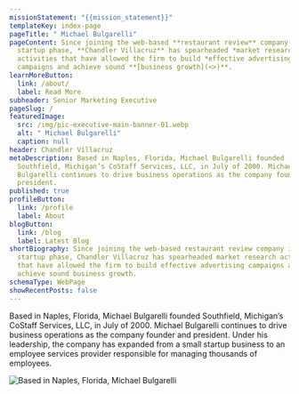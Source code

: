 ```yaml
---
missionStatement: "{{mission_statement}}"
templateKey: index-page
pageTitle: " Michael Bulgarelli"
pageContent: Since joining the web-based **restaurant review** company in its
  startup phase, **Chandler Villacruz** has spearheaded *market research*
  activities that have allowed the firm to build *effective advertising*
  campaigns and achieve sound **[business growth](<>)**.
learnMoreButton:
  link: /about/
  label: Read More
subheader: Senior Marketing Executive
pageSlug: /
featuredImage:
  src: /img/pic-executive-main-banner-01.webp
  alt: " Michael Bulgarelli"
  caption: null
header: Chandler Villacruz
metaDescription: Based in Naples, Florida, Michael Bulgarelli founded
  Southfield, Michigan’s CoStaff Services, LLC, in July of 2000. Michael
  Bulgarelli continues to drive business operations as the company founder and
  president.
published: true
profileButton:
  link: /profile
  label: About
blogButton:
  link: /blog
  label: Latest Blog
shortBiography: Since joining the web-based restaurant review company in its
  startup phase, Chandler Villacruz has spearheaded market research activities
  that have allowed the firm to build effective advertising campaigns and
  achieve sound business growth.
schemaType: WebPage
showRecentPosts: false
---
```

Based in Naples, Florida, Michael Bulgarelli founded Southfield, Michigan’s CoStaff Services, LLC, in July of 2000. Michael Bulgarelli continues to drive business operations as the company founder and president. Under his leadership, the company has expanded from a small startup business to an employee services provider responsible for managing thousands of employees.

![Based in Naples, Florida, Michael Bulgarelli](/img/based-in-naples-florida-michael-bulgarelli.jpg)